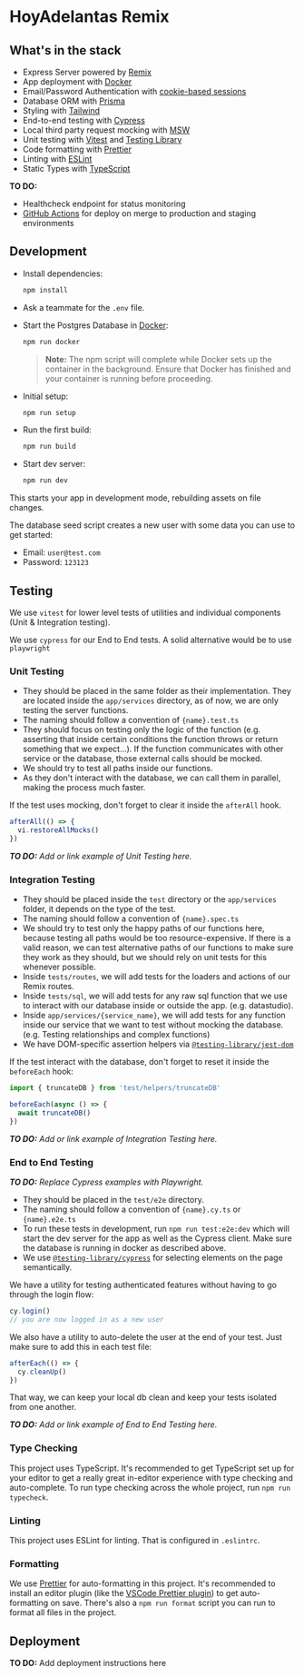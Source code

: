 # HoyAdelantas Remix

## What's in the stack

- Express Server powered by [Remix](https://remix.run/docs/en/v1/pages/technical-explanation#server-framework)
- App deployment with [Docker](https://www.docker.com/)
- Email/Password Authentication with [cookie-based sessions](https://remix.run/docs/en/v1/api/remix#createcookiesessionstorage)
- Database ORM with [Prisma](https://prisma.io)
- Styling with [Tailwind](https://tailwindcss.com/)
- End-to-end testing with [Cypress](https://cypress.io)
- Local third party request mocking with [MSW](https://mswjs.io)
- Unit testing with [Vitest](https://vitest.dev) and [Testing Library](https://testing-library.com)
- Code formatting with [Prettier](https://prettier.io)
- Linting with [ESLint](https://eslint.org)
- Static Types with [TypeScript](https://typescriptlang.org)

**TO DO:**

- Healthcheck endpoint for status monitoring
- [GitHub Actions](https://github.com/features/actions) for deploy on merge to production and staging environments

## Development

- Install dependencies:

  ```sh
  npm install
  ```

- Ask a teammate for the `.env` file.

- Start the Postgres Database in [Docker](https://www.docker.com/get-started):

  ```sh
  npm run docker
  ```

  > **Note:** The npm script will complete while Docker sets up the container in the background. Ensure that Docker has finished and your container is running before proceeding.

- Initial setup:

  ```sh
  npm run setup
  ```

- Run the first build:

  ```sh
  npm run build
  ```

- Start dev server:

  ```sh
  npm run dev
  ```

This starts your app in development mode, rebuilding assets on file changes.

The database seed script creates a new user with some data you can use to get started:

- Email: `user@test.com`
- Password: `123123`

## Testing

We use `vitest` for lower level tests of utilities and individual components (Unit & Integration testing).

We use `cypress` for our End to End tests. A solid alternative would be to use `playwright`

### Unit Testing

- They should be placed in the same folder as their implementation. They are located inside the `app/services` directory, as of now, we are only testing the server functions.
- The naming should follow a convention of `{name}.test.ts`
- They should focus on testing only the logic of the function (e.g. asserting that inside certain conditions the function throws or return something that we expect...). If the function communicates with other service or the database, those external calls should be mocked.
- We should try to test all paths inside our functions.
- As they don't interact with the database, we can call them in parallel, making the process much faster.

If the test uses mocking, don't forget to clear it inside the `afterAll` hook.

```ts
afterAll(() => {
  vi.restoreAllMocks()
})
```

_**TO DO:** Add or link example of Unit Testing here._

### Integration Testing

- They should be placed inside the `test` directory or the `app/services` folder, it depends on the type of the test.
- The naming should follow a convention of `{name}.spec.ts`
- We should try to test only the happy paths of our functions here, because testing all paths would be too resource-expensive. If there is a valid reason, we can test alternative paths of our functions to make sure they work as they should, but we should rely on unit tests for this whenever possible.
- Inside `tests/routes`, we will add tests for the loaders and actions of our Remix routes.
- Inside `tests/sql`, we will add tests for any raw sql function that we use to interact with our database inside or outside the app. (e.g. datastudio).
- Inside `app/services/{service_name}`, we will add tests for any function inside our service that we want to test without mocking the database. (e.g. Testing relationships and complex functions)
- We have DOM-specific assertion helpers via [`@testing-library/jest-dom`](https://testing-library.com/jest-dom)

If the test interact with the database, don't forget to reset it inside the `beforeEach` hook:

```ts
import { truncateDB } from 'test/helpers/truncateDB'

beforeEach(async () => {
  await truncateDB()
})
```

_**TO DO:** Add or link example of Integration Testing here._

### End to End Testing

_**TO DO:** Replace Cypress examples with Playwright._

- They should be placed in the `test/e2e` directory.
- The naming should follow a convention of `{name}.cy.ts` or `{name}.e2e.ts`
- To run these tests in development, run `npm run test:e2e:dev` which will start the dev server for the app as well as the Cypress client. Make sure the database is running in docker as described above.
- We use [`@testing-library/cypress`](https://testing-library.com/cypress) for selecting elements on the page semantically.

We have a utility for testing authenticated features without having to go through the login flow:

```ts
cy.login()
// you are now logged in as a new user
```

We also have a utility to auto-delete the user at the end of your test. Just make sure to add this in each test file:

```ts
afterEach(() => {
  cy.cleanUp()
})
```

That way, we can keep your local db clean and keep your tests isolated from one another.

_**TO DO:** Add or link example of End to End Testing here._

### Type Checking

This project uses TypeScript. It's recommended to get TypeScript set up for your editor to get a really great in-editor experience with type checking and auto-complete. To run type checking across the whole project, run `npm run typecheck`.

### Linting

This project uses ESLint for linting. That is configured in `.eslintrc`.

### Formatting

We use [Prettier](https://prettier.io/) for auto-formatting in this project. It's recommended to install an editor plugin (like the [VSCode Prettier plugin](https://marketplace.visualstudio.com/items?itemName=esbenp.prettier-vscode)) to get auto-formatting on save. There's also a `npm run format` script you can run to format all files in the project.

## Deployment

**TO DO:** Add deployment instructions here
